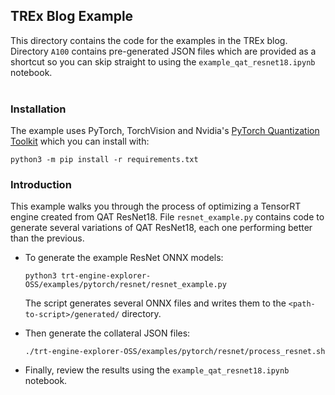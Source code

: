 ## TREx Blog Example

This directory contains the code for the examples in the TREx blog.<br>
Directory `A100` contains pre-generated JSON files which are provided as a shortcut so you can skip straight to using the `example_qat_resnet18.ipynb` notebook.
<br><br>
### Installation
The example uses PyTorch,  TorchVision and Nvidia's [PyTorch Quantization Toolkit](https://github.com/NVIDIA/TensorRT/tree/master/tools/pytorch-quantization) which you can install with:
```
python3 -m pip install -r requirements.txt
```

### Introduction
This example walks you through the process of optimizing a TensorRT engine created from QAT ResNet18.
File `resnet_example.py` contains code to generate several variations of QAT ResNet18, each one performing better than the previous.

* To generate the example ResNet ONNX models:
    ```
    python3 trt-engine-explorer-OSS/examples/pytorch/resnet/resnet_example.py
    ```

    The script generates several ONNX files and writes them to the `<path-to-script>/generated/` directory.

* Then generate the collateral JSON files:
    ```
    ./trt-engine-explorer-OSS/examples/pytorch/resnet/process_resnet.sh
    ```

* Finally, review the results using the `example_qat_resnet18.ipynb` notebook.